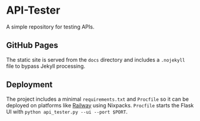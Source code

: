# API-Tester

A simple repository for testing APIs.

## GitHub Pages

The static site is served from the `docs` directory and includes a `.nojekyll`
file to bypass Jekyll processing.

## Deployment

The project includes a minimal `requirements.txt` and `Procfile` so it can be
deployed on platforms like [Railway](https://railway.app) using Nixpacks.
`Procfile` starts the Flask UI with `python api_tester.py --ui --port $PORT`.
